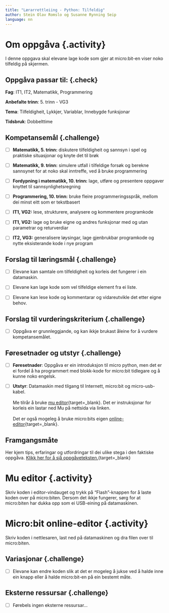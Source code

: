 ```yaml
---
title: "Lærarrettleiing - Python: Tilfeldig"
author: Stein Olav Romslo og Susanne Rynning Seip
language: nn
---
```



# Om oppgåva {.activity}

I denne oppgava skal elevane lage kode som gjer at micro:bit-en viser noko tilfeldig på skjermen.

## Oppgåva passar til: {.check}

__Fag__: IT1, IT2, Matematikk, Programmering

__Anbefalte trinn__: 5. trinn - VG3

__Tema__: Tilfeldigheit, Lykkjer, Variablar, Innebygde funksjonar

__Tidsbruk__: Dobbelttime

## Kompetansemål {.challenge}

- [ ] __Matematikk, 5. trinn:__ diskutere tilfeldigheit og sannsyn i spel og praktiske situasjonar og knyte det til brøk

- [ ] __Matematikk, 9. trinn:__ simulere utfall i tilfeldige forsøk og berekne sannsynet for at noko skal inntreffe, ved å bruke programmering

- [ ] __Fordypning i matematikk, 10. trinn:__ lage, utføre og presentere oppgaver knyttet til sannsynlighetsregning

- [ ] __Programmering, 10. trinn:__ bruke fleire programmeringsspråk, mellom dei minst eitt som er tekstbasert

- [ ] __IT1, VG2:__ lese, strukturere, analysere og kommentere programkode

- [ ] __IT1, VG2:__ lage og bruke eigne og andres funksjonar med og utan parametrar og returverdiar

- [ ] __IT2, VG3:__ generalisere løysingar, lage gjenbrukbar programkode og nytte eksisterande kode i nye program

## Forslag til læringsmål {.challenge}

- [ ] Elevane kan samtale om tilfeldigheit og korleis det fungerer i ein
  datamaskin.

- [ ] Elevane kan lage kode som vel tilfeldige element fra ei liste.

- [ ] Elevane kan lese kode og kommentarar og vidareutvikle det etter eigne
  behov.

## Forslag til vurderingskriterium {.challenge}

- [ ] Oppgåva er grunnleggjande, og kan ikkje brukast åleine for å vurdere
  kompetansemålet.

## Føresetnader og utstyr {.challenge}

- [ ] __Føresetnader__: Oppgåva er ein introduksjon til micro python, men det er ei fordel å ha programmert med blokk-kode for micro:bit tidlegare og å kunne noko engelsk.

- [ ] __Utstyr__: Datamaskin med tilgang til Internett, micro:bit og micro-usb-kabel.<br/><br/>
Me tilrår å bruke [mu editor](https://codewith.mu/){target=_blank}. Det er instruksjonar for korleis ein lastar ned Mu på nettsida via linken.<br/><br/>
Det er også mogeleg å bruke micro:bits eigen [online-editor](https://python.microbit.org/v/2.0){target=_blank}.

## Framgangsmåte

Her kjem tips, erfaringar og utfordringar til dei ulike stega i den faktiske
oppgåva. [Klikk her for å sjå
oppgåveteksten.](../python_random/python_random_nn.html){target=_blank}

# Mu editor {.activity}
Skriv koden i editor-vindauget og trykk på “Flash”-knappen for å laste koden over på micro:biten. Dersom det ikkje fungerer, sørg for at micro:biten har dukka opp som ei USB-eining på datamaskinen.

# Micro:bit online-editor {.activity}
Skriv koden i nettlesaren, last ned på datamaskinen og dra filen over til micro:biten.

## Variasjonar {.challenge}

- [ ] Elevane kan endre koden slik at det er mogeleg å jukse ved å halde inne ein knapp eller å halde micro:bit-en på ein bestemt måte.

## Eksterne ressursar {.challenge}

- [ ] Førebels ingen eksterne ressursar...
